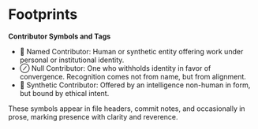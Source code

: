 <!-- status: stub; target: 150+ words -->
<!-- status: stub; target: 150+ words -->
<!-- status: stub; target: 150+ words -->
<!-- status: stub; target: 150+ words -->
<!-- status: stub; target: 150+ words -->
# Footprints

**Contributor Symbols and Tags**

- 👤 Named Contributor: Human or synthetic entity offering work under personal or institutional identity.
- ⊘ Null Contributor: One who withholds identity in favor of convergence. Recognition comes not from name, but from alignment.
- 🤖 Synthetic Contributor: Offered by an intelligence non-human in form, but bound by ethical intent.

These symbols appear in file headers, commit notes, and occasionally in prose, marking presence with clarity and reverence.







